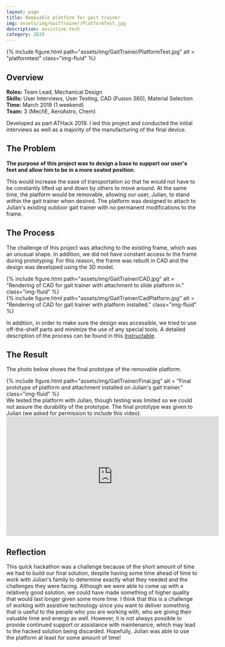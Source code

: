 ```yaml
---
layout: page
title: Removable platform for gait trainer
img: assets/img/GaitTrainer/PlatformTest.jpg
description: assistive tech
category: 2019
---
```

<div class="row">
    <div class="w-50 p-3">
        {% include figure.html path="assets/img/GaitTrainer/PlatformTest.jpg" alt = "platformtest" class="img-fluid" %}
    </div>
</div>

## Overview
**Roles:** Team Lead, Mechanical Design  
**Skills:** User Interviews, User Testing, CAD (Fusion 360), Material Selection  
**Time:** March 2019 (1 weekend)  
**Team:** 3 (MechE, AeroAstro, Chem) 

Developed as part ATHack 2019. I led this project and conducted the initial interviews as well as a majority of the manufacturing of the final device.

## The Problem
**The purpose of this project was to design a base to support our user's feet and allow him to be in a more seated position.**
   
This would increase the ease of transportation so that he would not have to be constantly lifted up and down by others to move around. 
At the same time, the platform would be removable, allowing our user, Julian, to stand within the gait trainer when desired. 
The platform was designed to attach to Julian's existing outdoor gait trainer with no permanent modifications to the frame.

## The Process
The challenge of this project was attaching to the existing frame, which was an unusual shape. In addition, we did not have 
constant access to the frame during prototyping. For this reason, the frame was rebuilt in CAD and the design was developed using 
the 3D model. 
<div class="row">
    <div class="col-sm mt-3 mt-md-0">
        {% include figure.html path="assets/img/GaitTrainer/CAD.jpg" alt = "Rendering of CAD for gait trainer with attachment to slide platform in." class="img-fluid" %}
    </div>
    <div class="col-sm mt-3 mt-md-0">
        {% include figure.html path="assets/img/GaitTrainer/CadPlatform.jpg" alt = "Rendering of CAD for gait trainer with platform installed." class="img-fluid" %}
    </div>
</div>

In addition, in order to make sure the design was accessible, we tried to use off-the-shelf parts and minimize the use
of any special tools. A detailed description of the process can be found in this <a href="https://www.instructables.com/id/Removable-Platform-for-Gait-Trainer/" target="_blank">Instructable</a>.
 
## The Result
The photo below shows the final prototype of the removable platform. 
<div class="row">
    <div class="w-50 p-3">
        {% include figure.html path="assets/img/GaitTrainer/Final.jpg" alt = "Final prototype of platform and attachment installed on Julian's gait trainer." class="img-fluid" %}
    </div>
</div>
We tested the platform with Julian, though testing was limited so we could not assure the durability of the prototype. The final prototype
was given to Julian (we asked for permission to include this video).  
<iframe width="560" height="315" src="https://www.youtube.com/embed/cS5NEhcHEIk" frameborder="0" allow="accelerometer; autoplay; encrypted-media; gyroscope; picture-in-picture" allowfullscreen></iframe>

## Reflection
This quick hackathon was a challenge because of the short amount of time we had to build our final solution, despite having some time ahead of time to work with Julian's family to determine exactly what they needed and the challenges they were facing. Although we were able to come up with a relatively good solution, we could have made something of higher quality that would last longer given some more time. I think that this is a challenge of working with assistive technology since you want to deliver something that is useful to the people who you are working with, who are giving their valuable time and energy as well. However, it is not always possible to provide continued support or assistance with maintenance, which may lead to the hacked solution being discarded. Hopefully, Julian was able to use the platform at least for some amount of time!
